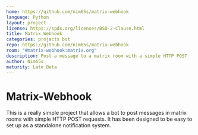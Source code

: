 ```yaml
---
home: https://github.com/nim65s/matrix-webhook
language: Python
layout: project
license: https://spdx.org/licenses/BSD-2-Clause.html
title: Matrix Webhook
categories: projects bot
repo: https://github.com/nim65s/matrix-webhook
room: "#matrix-webhook:matrix.org"
description: Post a message to a matrix room with a simple HTTP POST
author: Nim65s
maturity: Late Beta
---
```


# Matrix-Webhook

This is a really simple project that allows a bot to post messages in matrix rooms with simple HTTP POST requests. It
has been designed to be easy to set up as a standalone notification system.
